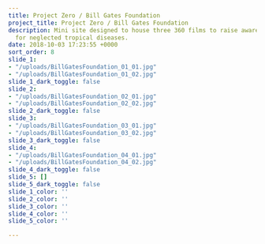 ```yaml
---
title: Project Zero / Bill Gates Foundation
project_title: Project Zero / Bill Gates Foundation
description: Mini site designed to house three 360 films to raise awareness and donations
  for neglected tropical diseases.
date: 2018-10-03 17:23:55 +0000
sort_order: 8
slide_1:
- "/uploads/BillGatesFoundation_01_01.jpg"
- "/uploads/BillGatesFoundation_01_02.jpg"
slide_1_dark_toggle: false
slide_2:
- "/uploads/BillGatesFoundation_02_01.jpg"
- "/uploads/BillGatesFoundation_02_02.jpg"
slide_2_dark_toggle: false
slide_3:
- "/uploads/BillGatesFoundation_03_01.jpg"
- "/uploads/BillGatesFoundation_03_02.jpg"
slide_3_dark_toggle: false
slide_4:
- "/uploads/BillGatesFoundation_04_01.jpg"
- "/uploads/BillGatesFoundation_04_02.jpg"
slide_4_dark_toggle: false
slide_5: []
slide_5_dark_toggle: false
slide_1_color: ''
slide_2_color: ''
slide_3_color: ''
slide_4_color: ''
slide_5_color: ''

---
```

